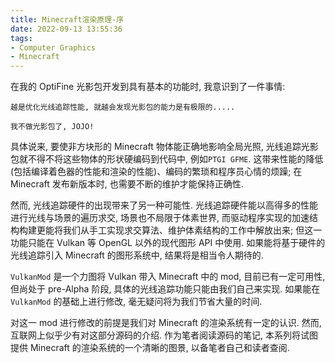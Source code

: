 ```yaml
---
title: Minecraft渲染原理-序
date: 2022-09-13 13:55:36
tags:
- Computer Graphics
- Minecraft
---
```


在我的 OptiFine 光影包开发到具有基本的功能时, 我意识到了一件事情:

```text
越是优化光线追踪性能, 就越会发现光影包的能力是有极限的.....

我不做光影包了, JOJO!
```

具体说来, 要使非方块形的 Minecraft 物体能正确地影响全局光照, 光线追踪光影包就不得不将这些物体的形状硬编码到代码中, 例如`PTGI GFME`. 这带来性能的降低(包括编译着色器的性能和渲染的性能)、编码的繁琐和程序员心情的烦躁; 在 Minecraft 发布新版本时, 也需要不断的维护才能保持正确性.

然而, 光线追踪硬件的出现带来了另一种可能性. 光线追踪硬件能以高得多的性能进行光线与场景的遍历求交, 场景也不局限于体素世界, 而驱动程序实现的加速结构构建更能将我们从手工实现求交算法、维护体素结构的工作中解放出来; 但这一功能只能在 Vulkan 等 OpenGL 以外的现代图形 API 中使用. 如果能将基于硬件的光线追踪引入 Minecraft 的图形系统中, 结果将是相当令人期待的.

`VulkanMod` 是一个力图将 Vulkan 带入 Minecraft 中的 mod, 目前已有一定可用性, 但尚处于 pre-Alpha 阶段, 具体的光线追踪功能只能由我们自己来实现. 如果能在 `VulkanMod` 的基础上进行修改, 毫无疑问将为我们节省大量的时间.

对这一 mod 进行修改的前提是我们对 Minecraft 的渲染系统有一定的认识. 然而, 互联网上似乎少有对这部分源码的介绍. 作为笔者阅读源码的笔记, 本系列将试图提供 Minecraft 的渲染系统的一个清晰的图景, 以备笔者自己和读者查阅.
